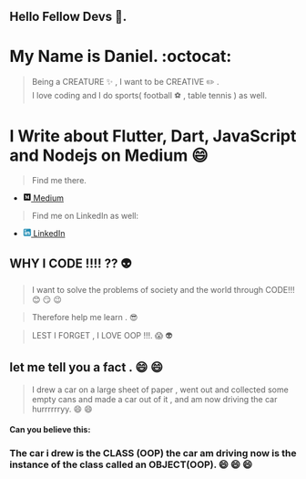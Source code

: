 ## Hello Fellow Devs 👋.
# My Name is Daniel.  :octocat:
> Being a CREATURE :sparkles: , I want to be CREATIVE :pencil2: .<br>
> I love coding and I do sports( football :soccer: , table tennis ) as well.<br>

# I Write about Flutter, Dart, JavaScript and Nodejs on Medium :smile:
> Find me there. <br>
- [<img src="https://github.com/Daniel-Sogbey/Daniel-Sogbey/blob/master/images/medium.png" width= "14"> Medium](https://sogbeydaniel.medium.com/)
>Find me on LinkedIn as well: <br>
- [<img src="https://github.com/Daniel-Sogbey/Daniel-Sogbey/blob/master/images/linkedin.jpg" width= "14"> LinkedIn](https://www.linkedin.com/in/daniel-sogbey-130759184/)

## WHY I CODE !!!! ?? :alien:

>I want to solve the problems of society and the world through CODE!!! :blush: :smirk: :wink:

>Therefore help me learn . :sunglasses:


>LEST I FORGET , I LOVE OOP !!!. :scream: :alien:

## let me tell you a fact . :smile: :smile:

>I drew a car on a large sheet of paper , went out and collected some empty cans and made a car out of it , and am now driving the car hurrrrrryy. :smile: :smile:

#### Can you believe this:

### The car i drew is the CLASS (OOP) the car am driving now is the instance of the class called an OBJECT(OOP). :smile: :smile: :smile:



<!--
**Daniel-Sogbey/Daniel-Sogbey** is a ✨ _special_ ✨ repository because its `README.md` (this file) appears on your GitHub profile.

Here are some ideas to get you started:

- 🔭 I’m currently working on ...
- 🌱 I’m currently learning ...
- 👯 I’m looking to collaborate on ...
- 🤔 I’m looking for help with ...
- 💬 Ask me about ...
- 📫 How to reach me: ...
- 😄 Pronouns: ...
- ⚡ Fun fact: ...
-->
